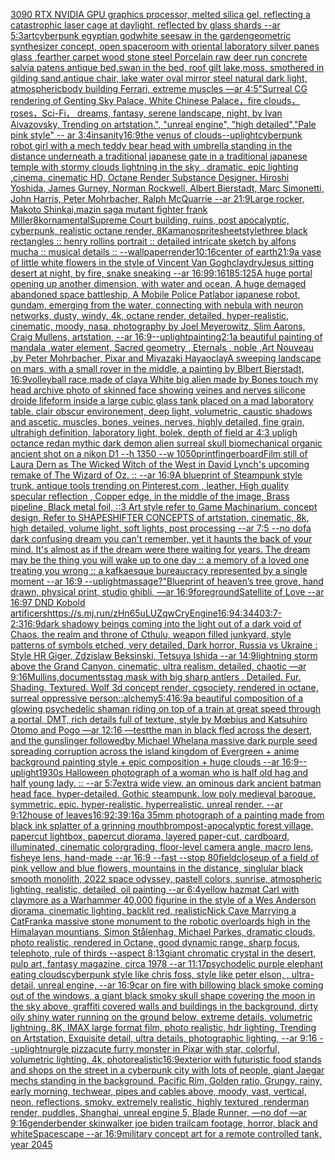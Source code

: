 [3090 RTX NVIDIA GPU graphics processor, melted silica gel, reflecting a catastrophic laser cage at daylight, reflected by glass shards --ar 5:3](https://www.ebank.nz/aiartgenerator?category=3090%2520RTX%2520NVIDIA%2520GPU%2520graphics%2520processor%2C%2520melted%2520silica%2520gel%2C%2520reflecting%2520a%2520catastrophic%2520laser%2520cage%2520at%2520daylight%2C%2520reflected%2520by%2520glass%2520shards%2520--ar%25205%3A3)[art](https://www.ebank.nz/aiartgenerator?category=art)[cyberpunk egyptian god](https://www.ebank.nz/aiartgenerator?category=cyberpunk%2520egyptian%2520god)[white seesaw in the garden](https://www.ebank.nz/aiartgenerator?category=white%2520seesaw%2520in%2520the%2520garden)[geometric synthesizer concept, open space](https://www.ebank.nz/aiartgenerator?category=geometric%2520synthesizer%2520concept%2C%2520open%2520space)[room with oriental laboratory silver panes glass ,fearther carpet wood stone steel Porcelain raw deer run concrete salvia patens antique bed,swan in the bed, roof gilt lake,moss, smothered in gilding sand,antique chair, lake water oval mirror steel natural dark light, atmospheric](https://www.ebank.nz/aiartgenerator?category=room%2520with%2520oriental%2520laboratory%2520silver%2520panes%2520glass%2520%2Cfearther%2520carpet%2520wood%2520stone%2520steel%2520Porcelain%2520raw%2520deer%2520run%2520concrete%2520salvia%2520patens%2520antique%2520bed%2Cswan%2520in%2520the%2520bed%2C%2520roof%2520gilt%2520lake%2Cmoss%2C%2520smothered%2520in%2520gilding%2520sand%2Cantique%2520chair%2C%2520lake%2520water%2520oval%2520mirror%2520steel%2520natural%2520dark%2520light%2C%2520atmospheric)[body building Ferrari, extreme muscles —ar 4:5](https://www.ebank.nz/aiartgenerator?category=body%2520building%2520Ferrari%2C%2520extreme%2520muscles%2520%E2%80%94ar%25204%3A5)["Surreal CG rendering of Genting Sky Palace, White Chinese Palace，fire clouds，roses，Sci-Fi， dreams, fantasy, serene landscape, night, by Ivan Aivazovsky, Trending on artstation.",             "unreal engine",             "high detailed","Pale pink style"  -- ar 3:4](https://www.ebank.nz/aiartgenerator?category=%22Surreal%2520CG%2520rendering%2520of%2520Genting%2520Sky%2520Palace%2C%2520White%2520Chinese%2520Palace%EF%BC%8Cfire%2520clouds%EF%BC%8Croses%EF%BC%8CSci-Fi%EF%BC%8C%2520dreams%2C%2520fantasy%2C%2520serene%2520landscape%2C%2520night%2C%2520by%2520Ivan%2520Aivazovsky%2C%2520Trending%2520on%2520artstation.%22%2C%2520%2520%2520%2520%2520%2520%2520%2520%2520%2520%2520%2520%2520%22unreal%2520engine%22%2C%2520%2520%2520%2520%2520%2520%2520%2520%2520%2520%2520%2520%2520%22high%2520detailed%22%2C%22Pale%2520pink%2520style%22%2520%2520--%2520ar%25203%3A4)[insanity](https://www.ebank.nz/aiartgenerator?category=insanity)[16:9](https://www.ebank.nz/aiartgenerator?category=16%3A9)[the venus of clouds](https://www.ebank.nz/aiartgenerator?category=the%2520venus%2520of%2520clouds)[--uplight](https://www.ebank.nz/aiartgenerator?category=--uplight)[cyberpunk robot girl with a mech teddy bear head with umbrella standing in the distance underneath a traditional japanese gate in a traditional japanese temple with stormy clouds lightning in the sky , dramatic, epic lighting ,cinema, cinematic HD, Octane Render Substance Designer. Hiroshi Yoshida, James Gurney, Norman Rockwell, Albert Bierstadt, Marc Simonetti, John Harris, Peter Mohrbacher, Ralph McQuarrie --ar 21:9](https://www.ebank.nz/aiartgenerator?category=cyberpunk%2520robot%2520girl%2520with%2520a%2520mech%2520teddy%2520bear%2520head%2520with%2520umbrella%2520standing%2520in%2520the%2520distance%2520underneath%2520a%2520traditional%2520japanese%2520gate%2520in%2520a%2520traditional%2520japanese%2520temple%2520with%2520stormy%2520clouds%2520lightning%2520in%2520the%2520sky%2520%2C%2520dramatic%2C%2520epic%2520lighting%2520%2Ccinema%2C%2520cinematic%2520HD%2C%2520Octane%2520Render%2520Substance%2520Designer.%2520Hiroshi%2520Yoshida%2C%2520James%2520Gurney%2C%2520Norman%2520Rockwell%2C%2520Albert%2520Bierstadt%2C%2520Marc%2520Simonetti%2C%2520John%2520Harris%2C%2520Peter%2520Mohrbacher%2C%2520Ralph%2520McQuarrie%2520--ar%252021%3A9)[Large rocker, Makoto Shinkai,](https://www.ebank.nz/aiartgenerator?category=Large%2520rocker%2C%2520Makoto%2520Shinkai%2C)[mazin saga mutant fighter frank Miller](https://www.ebank.nz/aiartgenerator?category=mazin%2520saga%2520mutant%2520fighter%2520frank%2520Miller)[8k](https://www.ebank.nz/aiartgenerator?category=8k)[ornamental](https://www.ebank.nz/aiartgenerator?category=ornamental)[Supreme Court building, ruins, post apocalyptic, cyberpunk, realistic octane render, 8K](https://www.ebank.nz/aiartgenerator?category=Supreme%2520Court%2520building%2C%2520ruins%2C%2520post%2520apocalyptic%2C%2520cyberpunk%2C%2520realistic%2520octane%2520render%2C%25208K)[amano](https://www.ebank.nz/aiartgenerator?category=amano)[spritesheet](https://www.ebank.nz/aiartgenerator?category=spritesheet)[style](https://www.ebank.nz/aiartgenerator?category=style)[three black rectangles :: henry rollins portrait :: detailed intricate sketch by alfons mucha :: musical details :: --wallpaper](https://www.ebank.nz/aiartgenerator?category=three%2520black%2520rectangles%2520%3A%3A%2520henry%2520rollins%2520portrait%2520%3A%3A%2520detailed%2520intricate%2520sketch%2520by%2520alfons%2520mucha%2520%3A%3A%2520musical%2520details%2520%3A%3A%2520--wallpaper)[render](https://www.ebank.nz/aiartgenerator?category=render)[10:16](https://www.ebank.nz/aiartgenerator?category=10%3A16)[center of earth](https://www.ebank.nz/aiartgenerator?category=center%2520of%2520earth)[21:9](https://www.ebank.nz/aiartgenerator?category=21%3A9)[a vase of little white flowers in the style of Vincent Van Gogh](https://www.ebank.nz/aiartgenerator?category=a%2520vase%2520of%2520little%2520white%2520flowers%2520in%2520the%2520style%2520of%2520Vincent%2520Van%2520Gogh)[clay](https://www.ebank.nz/aiartgenerator?category=clay)[dry](https://www.ebank.nz/aiartgenerator?category=dry)[Jesus sitting desert at night, by fire, snake sneaking --ar 16:9](https://www.ebank.nz/aiartgenerator?category=Jesus%2520sitting%2520desert%2520at%2520night%2C%2520by%2520fire%2C%2520snake%2520sneaking%2520--ar%252016%3A9)[9:16](https://www.ebank.nz/aiartgenerator?category=9%3A16)[185:125](https://www.ebank.nz/aiartgenerator?category=185%3A125)[A huge portal opening up another dimension, with water and ocean, A huge demaged abandoned space battleship, A Mobile Police Patlabor japanese robot, gundam, emerging from the water, connecting with nebula with neuron networks, dusty, windy, 4k, octane render, detailed, hyper-realistic, cinematic, moody, nasa, photography by Joel Meyerowitz, Slim Aarons, Craig Mullens, artstation, --ar 16:9](https://www.ebank.nz/aiartgenerator?category=A%2520huge%2520portal%2520opening%2520up%2520another%2520dimension%2C%2520with%2520water%2520and%2520ocean%2C%2520A%2520huge%2520demaged%2520abandoned%2520space%2520battleship%2C%2520A%2520Mobile%2520Police%2520Patlabor%2520japanese%2520robot%2C%2520gundam%2C%2520emerging%2520from%2520the%2520water%2C%2520connecting%2520with%2520nebula%2520with%2520neuron%2520networks%2C%2520dusty%2C%2520windy%2C%25204k%2C%2520octane%2520render%2C%2520detailed%2C%2520hyper-realistic%2C%2520cinematic%2C%2520moody%2C%2520nasa%2C%2520photography%2520by%2520Joel%2520Meyerowitz%2C%2520Slim%2520Aarons%2C%2520Craig%2520Mullens%2C%2520artstation%2C%2520--ar%252016%3A9)[--uplight](https://www.ebank.nz/aiartgenerator?category=--uplight)[painting](https://www.ebank.nz/aiartgenerator?category=painting)[2:1](https://www.ebank.nz/aiartgenerator?category=2%3A1)[a beautiful painting of mandala ,water element, Sacred geometry , Eternals , noble ,Art Nouveau ,by Peter Mohrbacher, Pixar and Miyazaki Hayao](https://www.ebank.nz/aiartgenerator?category=a%2520beautiful%2520painting%2520of%2520mandala%2520%2Cwater%2520element%2C%2520Sacred%2520geometry%2520%2C%2520Eternals%2520%2C%2520noble%2520%2CArt%2520Nouveau%2520%2Cby%2520Peter%2520Mohrbacher%2C%2520Pixar%2520and%2520Miyazaki%2520Hayao)[clay](https://www.ebank.nz/aiartgenerator?category=clay)[A sweeping landscape on mars, with a small rover in the middle, a painting by Blbert Bierstadt, 16:9](https://www.ebank.nz/aiartgenerator?category=A%2520sweeping%2520landscape%2520on%2520mars%2C%2520with%2520a%2520small%2520rover%2520in%2520the%2520middle%2C%2520a%2520painting%2520by%2520Blbert%2520Bierstadt%2C%252016%3A9)[volleyball race,made of clay](https://www.ebank.nz/aiartgenerator?category=volleyball%2520race%2Cmade%2520of%2520clay)[](https://www.ebank.nz/aiartgenerator?category=)[a White big alien made by Bones touch my head archive photo of skinned face showing veines and nerves silicone droide lifeform inside a large cubic glass tank placed on a mad laboratory table. clair obscur environement, deep light, volumetric, caustic shadows and ascetic. muscles, bones, veines, nerves, highly detailed, fine grain, ultrahigh definition, laboratory light, bolek, depth of field ar 4:3 upligh octance redan mythic dark demon alien surreal skull biomechanical organic ancient shot on a nikon D1 --h 1350 --w 1050](https://www.ebank.nz/aiartgenerator?category=a%2520White%2520big%2520alien%2520made%2520by%2520Bones%2520touch%2520my%2520head%2520archive%2520photo%2520of%2520skinned%2520face%2520showing%2520veines%2520and%2520nerves%2520silicone%2520droide%2520lifeform%2520inside%2520a%2520large%2520cubic%2520glass%2520tank%2520placed%2520on%2520a%2520mad%2520laboratory%2520table.%2520clair%2520obscur%2520environement%2C%2520deep%2520light%2C%2520volumetric%2C%2520caustic%2520shadows%2520and%2520ascetic.%2520muscles%2C%2520bones%2C%2520veines%2C%2520nerves%2C%2520highly%2520detailed%2C%2520fine%2520grain%2C%2520ultrahigh%2520definition%2C%2520laboratory%2520light%2C%2520bolek%2C%2520depth%2520of%2520field%2520ar%25204%3A3%2520upligh%2520octance%2520redan%2520mythic%2520dark%2520demon%2520alien%2520surreal%2520skull%2520biomechanical%2520organic%2520ancient%2520shot%2520on%2520a%2520nikon%2520D1%2520--h%25201350%2520--w%25201050)[print](https://www.ebank.nz/aiartgenerator?category=print)[fingerboard](https://www.ebank.nz/aiartgenerator?category=fingerboard)[Film still of Laura Dern as The Wicked Witch of the West in David Lynch's upcoming remake of The Wizard of Oz. :: --ar 16:9](https://www.ebank.nz/aiartgenerator?category=Film%2520still%2520of%2520Laura%2520Dern%2520as%2520The%2520Wicked%2520Witch%2520of%2520the%2520West%2520in%2520David%2520Lynch%27s%2520upcoming%2520remake%2520of%2520The%2520Wizard%2520of%2520Oz.%2520%3A%3A%2520--ar%252016%3A9)[A blueprint of Steampunk style trunk,   antique tools trending on Pinterest.com  , leather, High quality specular reflection , Copper  edge, in the middle of the image, Brass pipeline,  Black metal foil,  ::3  Art style refer to Game Machinarium.  concept design, Refer to SHAPESHIFTER CONCEPTS  of artstation, cinematic,  8k, high detailed,  volume light,  soft lights,  post processing    --ar 7:5   --no dof](https://www.ebank.nz/aiartgenerator?category=A%2520blueprint%2520of%2520Steampunk%2520style%2520trunk%2C%2520%2520%2520antique%2520tools%2520trending%2520on%2520Pinterest.com%2520%2520%2C%2520leather%2C%2520High%2520quality%2520specular%2520reflection%2520%2C%2520Copper%2520%2520edge%2C%2520in%2520the%2520middle%2520of%2520the%2520image%2C%2520Brass%2520pipeline%2C%2520%2520Black%2520metal%2520foil%2C%2520%2520%3A%3A3%2520%2520Art%2520style%2520refer%2520to%2520Game%2520Machinarium.%2520%2520concept%2520design%2C%2520Refer%2520to%2520SHAPESHIFTER%2520CONCEPTS%2520%2520of%2520artstation%2C%2520cinematic%2C%2520%25208k%2C%2520high%2520detailed%2C%2520%2520volume%2520light%2C%2520%2520soft%2520lights%2C%2520%2520post%2520processing%2520%2520%2520%2520--ar%25207%3A5%2520%2520%2520--no%2520dof)[a dark confusing dream you can't remember, yet it haunts the back of your mind. It's almost as if the dream were there waiting for years. The dream may be the thing you will wake up to one day :: a memory of a loved one treating you wrong :: a kafkaesque bureaucracy represented by a single moment --ar 16:9 --uplight](https://www.ebank.nz/aiartgenerator?category=a%2520dark%2520confusing%2520dream%2520you%2520can%27t%2520remember%2C%2520yet%2520it%2520haunts%2520the%2520back%2520of%2520your%2520mind.%2520It%27s%2520almost%2520as%2520if%2520the%2520dream%2520were%2520there%2520waiting%2520for%2520years.%2520The%2520dream%2520may%2520be%2520the%2520thing%2520you%2520will%2520wake%2520up%2520to%2520one%2520day%2520%3A%3A%2520a%2520memory%2520of%2520a%2520loved%2520one%2520treating%2520you%2520wrong%2520%3A%3A%2520a%2520kafkaesque%2520bureaucracy%2520represented%2520by%2520a%2520single%2520moment%2520--ar%252016%3A9%2520--uplight)[massage?"](https://www.ebank.nz/aiartgenerator?category=massage%3F%22)[Blueprint of heaven’s tree grove, hand drawn, physical print, studio ghibli, —ar 16:9](https://www.ebank.nz/aiartgenerator?category=Blueprint%2520of%2520heaven%E2%80%99s%2520tree%2520grove%2C%2520hand%2520drawn%2C%2520physical%2520print%2C%2520studio%2520ghibli%2C%2520%E2%80%94ar%252016%3A9)[foreground](https://www.ebank.nz/aiartgenerator?category=foreground)[Satellite of Love --ar 16:9](https://www.ebank.nz/aiartgenerator?category=Satellite%2520of%2520Love%2520--ar%252016%3A9)[7 DND Kobold artificers](https://www.ebank.nz/aiartgenerator?category=7%2520DND%2520Kobold%2520artificers)[<https://s.mj.run/zHn65uLUZqw>](https://www.ebank.nz/aiartgenerator?category=%3Chttps%3A//s.mj.run/zHn65uLUZqw%3E)[CryEngine](https://www.ebank.nz/aiartgenerator?category=CryEngine)[16:9](https://www.ebank.nz/aiartgenerator?category=16%3A9)[4:3](https://www.ebank.nz/aiartgenerator?category=4%3A3)[440](https://www.ebank.nz/aiartgenerator?category=440)[3:7](https://www.ebank.nz/aiartgenerator?category=3%3A7)[-](https://www.ebank.nz/aiartgenerator?category=-)[2:3](https://www.ebank.nz/aiartgenerator?category=2%3A3)[16:9](https://www.ebank.nz/aiartgenerator?category=16%3A9)[dark shadowy beings coming into the light out of a dark void of Chaos, the realm and throne of Cthulu, weapon filled junkyard, style patterns of symbols etched, very detailed, Dark horror, Russia vs Ukraine : Style HR Giger, Zdzislaw Beksinski, Tetsuya Ishida --ar 14:9](https://www.ebank.nz/aiartgenerator?category=dark%2520shadowy%2520beings%2520coming%2520into%2520the%2520light%2520out%2520of%2520a%2520dark%2520void%2520of%2520Chaos%2C%2520the%2520realm%2520and%2520throne%2520of%2520Cthulu%2C%2520weapon%2520filled%2520junkyard%2C%2520style%2520patterns%2520of%2520symbols%2520etched%2C%2520very%2520detailed%2C%2520Dark%2520horror%2C%2520Russia%2520vs%2520Ukraine%2520%3A%2520Style%2520HR%2520Giger%2C%2520Zdzislaw%2520Beksinski%2C%2520Tetsuya%2520Ishida%2520--ar%252014%3A9)[lightning storm above the Grand Canyon, cinematic, ultra realism, detailed, chaotic —ar 9:16](https://www.ebank.nz/aiartgenerator?category=lightning%2520storm%2520above%2520the%2520Grand%2520Canyon%2C%2520cinematic%2C%2520ultra%2520realism%2C%2520detailed%2C%2520chaotic%2520%E2%80%94ar%25209%3A16)[Mullins,](https://www.ebank.nz/aiartgenerator?category=Mullins%2C)[documents](https://www.ebank.nz/aiartgenerator?category=documents)[stag mask with big sharp antlers . Detailed. Fur. Shading. Textured. Wolf 3d concept render, cgsociety, rendered in octane, surreal oppressive person](https://www.ebank.nz/aiartgenerator?category=stag%2520mask%2520with%2520big%2520sharp%2520antlers%2520.%2520Detailed.%2520Fur.%2520Shading.%2520Textured.%2520Wolf%25203d%2520concept%2520render%2C%2520cgsociety%2C%2520rendered%2520in%2520octane%2C%2520surreal%2520oppressive%2520person)[::](https://www.ebank.nz/aiartgenerator?category=%3A%3A)[alchemy](https://www.ebank.nz/aiartgenerator?category=alchemy)[5:4](https://www.ebank.nz/aiartgenerator?category=5%3A4)[16:9](https://www.ebank.nz/aiartgenerator?category=16%3A9)[a beautiful composition of a glowing psychedelic shaman riding on top of a train at great speed through a portal, DMT,  rich details full of texture, style by Mœbius and Katsuhiro Otomo and Pogo —ar 12:16 —test](https://www.ebank.nz/aiartgenerator?category=a%2520beautiful%2520composition%2520of%2520a%2520glowing%2520psychedelic%2520shaman%2520riding%2520on%2520top%2520of%2520a%2520train%2520at%2520great%2520speed%2520through%2520a%2520portal%2C%2520DMT%2C%2520%2520rich%2520details%2520full%2520of%2520texture%2C%2520style%2520by%2520M%C5%93bius%2520and%2520Katsuhiro%2520Otomo%2520and%2520Pogo%2520%E2%80%94ar%252012%3A16%2520%E2%80%94test)[the man in black fled across the desert, and the gunslinger followedby Michael Whelan](https://www.ebank.nz/aiartgenerator?category=the%2520man%2520in%2520black%2520fled%2520across%2520the%2520desert%2C%2520and%2520the%2520gunslinger%2520followedby%2520Michael%2520Whelan)[a massive dark purple seed spreading corruption across the island kingdom of Evergreen + anime background painting style + epic composition + huge clouds --ar 16:9](https://www.ebank.nz/aiartgenerator?category=a%2520massive%2520dark%2520purple%2520seed%2520spreading%2520corruption%2520across%2520the%2520island%2520kingdom%2520of%2520Evergreen%2520%2B%2520anime%2520background%2520painting%2520style%2520%2B%2520epic%2520composition%2520%2B%2520huge%2520clouds%2520--ar%252016%3A9)[--uplight](https://www.ebank.nz/aiartgenerator?category=--uplight)[1930s Halloween photograph of a woman who is half old hag and half young lady. :: --ar 5:7](https://www.ebank.nz/aiartgenerator?category=1930s%2520Halloween%2520photograph%2520of%2520a%2520woman%2520who%2520is%2520half%2520old%2520hag%2520and%2520half%2520young%2520lady.%2520%3A%3A%2520--ar%25205%3A7)[extra wide view. an ominous dark ancient batman head face. hyper-detailed. Gothic steampunk. low poly medieval baroque. symmetric. epic. hyper-realistic. hyperrealistic. unreal render. --ar 9:12](https://www.ebank.nz/aiartgenerator?category=extra%2520wide%2520view.%2520an%2520ominous%2520dark%2520ancient%2520batman%2520head%2520face.%2520hyper-detailed.%2520Gothic%2520steampunk.%2520low%2520poly%2520medieval%2520baroque.%2520symmetric.%2520epic.%2520hyper-realistic.%2520hyperrealistic.%2520unreal%2520render.%2520--ar%25209%3A12)[house of leaves](https://www.ebank.nz/aiartgenerator?category=house%2520of%2520leaves)[16:9](https://www.ebank.nz/aiartgenerator?category=16%3A9)[2:3](https://www.ebank.nz/aiartgenerator?category=2%3A3)[9:16](https://www.ebank.nz/aiartgenerator?category=9%3A16)[a 35mm photograph of a painting made from black ink splatter of a grinning mouth](https://www.ebank.nz/aiartgenerator?category=a%252035mm%2520photograph%2520of%2520a%2520painting%2520made%2520from%2520black%2520ink%2520splatter%2520of%2520a%2520grinning%2520mouth)[brom](https://www.ebank.nz/aiartgenerator?category=brom)[post-apocalyptic forest village, papercut lightbox, papercut diorama, layered paper-cut, cardboard, illuminated,  cinematic colorgrading, floor-level camera angle, macro lens, fisheye lens, hand-made --ar 16:9 --fast --stop 80](https://www.ebank.nz/aiartgenerator?category=post-apocalyptic%2520forest%2520village%2C%2520papercut%2520lightbox%2C%2520papercut%2520diorama%2C%2520layered%2520paper-cut%2C%2520cardboard%2C%2520illuminated%2C%2520%2520cinematic%2520colorgrading%2C%2520floor-level%2520camera%2520angle%2C%2520macro%2520lens%2C%2520fisheye%2520lens%2C%2520hand-made%2520--ar%252016%3A9%2520--fast%2520--stop%252080)[field](https://www.ebank.nz/aiartgenerator?category=field)[closeup of a field of pink yellow and blue flowers, mountains in the distance, singlular black smooth monolith, 2022 space odyssey, pastell colors, sunrise, atmospheric lighting, realistic, detailed, oil painting --ar 6:4](https://www.ebank.nz/aiartgenerator?category=closeup%2520of%2520a%2520field%2520of%2520pink%2520yellow%2520and%2520blue%2520flowers%2C%2520mountains%2520in%2520the%2520distance%2C%2520singlular%2520black%2520smooth%2520monolith%2C%25202022%2520space%2520odyssey%2C%2520pastell%2520colors%2C%2520sunrise%2C%2520atmospheric%2520lighting%2C%2520realistic%2C%2520detailed%2C%2520oil%2520painting%2520--ar%25206%3A4)[yellow hazmat Carl with claymore as a Warhammer 40,000 figurine in the style of a Wes Anderson diorama, cinematic lighting, backlit red, realistic](https://www.ebank.nz/aiartgenerator?category=yellow%2520hazmat%2520Carl%2520with%2520claymore%2520as%2520a%2520Warhammer%252040%2C000%2520figurine%2520in%2520the%2520style%2520of%2520a%2520Wes%2520Anderson%2520diorama%2C%2520cinematic%2520lighting%2C%2520backlit%2520red%2C%2520realistic)[Nick Cave Marrying a Cat](https://www.ebank.nz/aiartgenerator?category=Nick%2520Cave%2520Marrying%2520a%2520Cat)[Frank](https://www.ebank.nz/aiartgenerator?category=Frank)[a massive stone monument to the robotic overloards high in the Himalayan mountians, Simon Stålenhag, Michael Parkes, dramatic clouds, photo realistic, rendered in Octane, good dynamic range, sharp focus, telephoto, rule of thirds --aspect 8:13](https://www.ebank.nz/aiartgenerator?category=a%2520massive%2520stone%2520monument%2520to%2520the%2520robotic%2520overloards%2520high%2520in%2520the%2520Himalayan%2520mountians%2C%2520Simon%2520St%C3%A5lenhag%2C%2520Michael%2520Parkes%2C%2520dramatic%2520clouds%2C%2520photo%2520realistic%2C%2520rendered%2520in%2520Octane%2C%2520good%2520dynamic%2520range%2C%2520sharp%2520focus%2C%2520telephoto%2C%2520rule%2520of%2520thirds%2520--aspect%25208%3A13)[giant chromatic crystal in the desert, pulp art, fantasy magazine, circa 1978 --ar 11:17](https://www.ebank.nz/aiartgenerator?category=giant%2520chromatic%2520crystal%2520in%2520the%2520desert%2C%2520pulp%2520art%2C%2520fantasy%2520magazine%2C%2520circa%25201978%2520--ar%252011%3A17)[psychodelic purple elephant eating clouds](https://www.ebank.nz/aiartgenerator?category=psychodelic%2520purple%2520elephant%2520eating%2520clouds)[cyberpunk style like chris foss, style like peter elson, , ultra-detail, unreal engine, --ar 16:9](https://www.ebank.nz/aiartgenerator?category=cyberpunk%2520style%2520like%2520chris%2520foss%2C%2520style%2520like%2520peter%2520elson%2C%2520%2C%2520ultra-detail%2C%2520unreal%2520engine%2C%2520--ar%252016%3A9)[car on fire with billowing black smoke coming out of the windows, a giant black smoky skull shape covering the moon in the sky above, graffiti covered walls and buildings in the background, dirty oily shiny water running on the ground below, extreme details, volumetric lightning, 8K, IMAX large format film, photo realistic, hdr lighting, Trending on Artstation, Exquisite detail, ultra details, photographic lighting, --ar 9:16 --uplight](https://www.ebank.nz/aiartgenerator?category=car%2520on%2520fire%2520with%2520billowing%2520black%2520smoke%2520coming%2520out%2520of%2520the%2520windows%2C%2520a%2520giant%2520black%2520smoky%2520skull%2520shape%2520covering%2520the%2520moon%2520in%2520the%2520sky%2520above%2C%2520graffiti%2520covered%2520walls%2520and%2520buildings%2520in%2520the%2520background%2C%2520dirty%2520oily%2520shiny%2520water%2520running%2520on%2520the%2520ground%2520below%2C%2520extreme%2520details%2C%2520volumetric%2520lightning%2C%25208K%2C%2520IMAX%2520large%2520format%2520film%2C%2520photo%2520realistic%2C%2520hdr%2520lighting%2C%2520Trending%2520on%2520Artstation%2C%2520Exquisite%2520detail%2C%2520ultra%2520details%2C%2520photographic%2520lighting%2C%2520--ar%25209%3A16%2520--uplight)[nurgle pizza](https://www.ebank.nz/aiartgenerator?category=nurgle%2520pizza)[cute furry monster in Pixar with star, colorful, volumetric lighting, 4k, photorealistic](https://www.ebank.nz/aiartgenerator?category=cute%2520furry%2520monster%2520in%2520Pixar%2520with%2520star%2C%2520colorful%2C%2520volumetric%2520lighting%2C%25204k%2C%2520photorealistic)[16:9](https://www.ebank.nz/aiartgenerator?category=16%3A9)[exterior with futuristic food stands and shops on the street in a cyberpunk city with lots of people, giant Jaegar mechs standing in the background. Pacific Rim, Golden ratio, Grungy, rainy, early morning, techwear, pipes and cables above, moody, vast, vertical, neon, reflections, smoky, extremely realistic, highly textured ,renderman render, puddles, Shanghai, unreal engine 5, Blade Runner, —no dof —ar 9:16](https://www.ebank.nz/aiartgenerator?category=exterior%2520with%2520futuristic%2520food%2520stands%2520and%2520shops%2520on%2520the%2520street%2520in%2520a%2520cyberpunk%2520city%2520with%2520lots%2520of%2520people%2C%2520giant%2520Jaegar%2520mechs%2520standing%2520in%2520the%2520background.%2520Pacific%2520Rim%2C%2520Golden%2520ratio%2C%2520Grungy%2C%2520rainy%2C%2520early%2520morning%2C%2520techwear%2C%2520pipes%2520and%2520cables%2520above%2C%2520moody%2C%2520vast%2C%2520vertical%2C%2520neon%2C%2520reflections%2C%2520smoky%2C%2520extremely%2520realistic%2C%2520highly%2520textured%2520%2Crenderman%2520render%2C%2520puddles%2C%2520Shanghai%2C%2520unreal%2520engine%25205%2C%2520Blade%2520Runner%2C%2520%E2%80%94no%2520dof%2520%E2%80%94ar%25209%3A16)[genderbender skinwalker joe biden trailcam footage, horror, black and white](https://www.ebank.nz/aiartgenerator?category=genderbender%2520skinwalker%2520joe%2520biden%2520trailcam%2520footage%2C%2520horror%2C%2520black%2520and%2520white)[Spacescape --ar 16:9](https://www.ebank.nz/aiartgenerator?category=Spacescape%2520--ar%252016%3A9)[military concept art for a remote controlled tank, year 2045](https://www.ebank.nz/aiartgenerator?category=military%2520concept%2520art%2520for%2520a%2520remote%2520controlled%2520tank%2C%2520year%25202045)